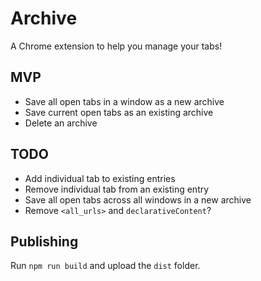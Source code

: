 # Archive
A Chrome extension to help you manage your tabs!

## MVP
* Save all open tabs in a window as a new archive
* Save current open tabs as an existing archive
* Delete an archive

## TODO
* Add individual tab to existing entries
* Remove individual tab from an existing entry
* Save all open tabs across all windows in a new archive
* Remove `<all_urls>` and `declarativeContent`?

## Publishing
Run `npm run build` and upload the `dist` folder.